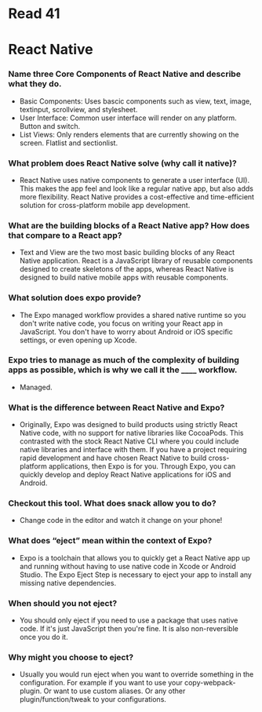 # Read 41

# React Native

### Name three Core Components of React Native and describe what they do.

- Basic Components: Uses bascic components such as view, text, image, textinput, scrollview, and stylesheet.
- User Interface: Common user interface will render on any platform. Button and switch.
- List Views: Only renders elements that are currently showing on the screen. Flatlist and sectionlist.

### What problem does React Native solve (why call it native)?

- React Native uses native components to generate a user interface (UI). This makes the app feel and look like a regular native app, but also adds more flexibility. React Native provides a cost-effective and time-efficient solution for cross-platform mobile app development.

### What are the building blocks of a React Native app? How does that compare to a React app?

- Text and View are the two most basic building blocks of any React Native application. React is a JavaScript library of reusable components designed to create skeletons of the apps, whereas React Native is designed to build native mobile apps with reusable components.

### What solution does expo provide?

- The Expo managed workflow provides a shared native runtime so you don't write native code, you focus on writing your React app in JavaScript. You don't have to worry about Android or iOS specific settings, or even opening up Xcode.

### Expo tries to manage as much of the complexity of building apps as possible, which is why we call it the ____ workflow.

- Managed.

### What is the difference between React Native and Expo?

- Originally, Expo was designed to build products using strictly React Native code, with no support for native libraries like CocoaPods. This contrasted with the stock React Native CLI where you could include native libraries and interface with them. If you have a project requiring rapid development and have chosen React Native to build cross-platform applications, then Expo is for you. Through Expo, you can quickly develop and deploy React Native applications for iOS and Android.

### Checkout this tool. What does snack allow you to do?

- Change code in the editor and watch it change on your phone!

### What does “eject” mean within the context of Expo?

- Expo is a toolchain that allows you to quickly get a React Native app up and running without having to use native code in Xcode or Android Studio. The Expo Eject Step is necessary to eject your app to install any missing native dependencies.

### When should you not eject?

- You should only eject if you need to use a package that uses native code. If it's just JavaScript then you're fine. It is also non-reversible once you do it.

### Why might you choose to eject?

- Usually you would run eject when you want to override something in the configuration. For example if you want to use your copy-webpack-plugin. Or want to use custom aliases. Or any other plugin/function/tweak to your configurations.

